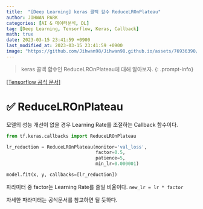 ```yaml
---
title:  "[Deep Learning] keras 콜백 함수 ReduceLROnPlateau"
author: JIHWAN PARK
categories: [AI & 데이터분석, DL]
tag: [Deep Learning, Tensorflow, Keras, Callback]
math: true
date: 2023-03-15 23:41:59 +0900
last_modified_at: 2023-03-15 23:41:59 +0900
image: "https://github.com/Jihwan98/Jihwan98.github.io/assets/76936390/b3273300-8735-47f7-9c77-7ba5b411f531"
---
```

> keras 콜백 함수인 ReduceLROnPlateau에 대해 알아보자.
{: .prompt-info}

<a href='https://www.tensorflow.org/api_docs/python/tf/keras/callbacks/ReduceLROnPlateau' target='_blank'>[Tensorflow 공식 문서]</a>

# ✅ ReduceLROnPlateau
모델의 성능 개선이 없을 경우 Learning Rate를 조절하는 Callback 함수이다.

```python
from tf.keras.callbacks import ReduceLROnPlateau

lr_reduction = ReduceLROnPlateau(monitor='val_loss',
                                 factor=0.5,
                                 patience=5,
                                 min_lr=0.000001)

model.fit(x, y, callbacks=[lr_reduction])
```

파라미터 중 factor는 Learning Rate를 줄일 비율이다. `new_lr = lr * factor`

자세한 파라미터는 공식문서를 참고하면 될 듯하다.